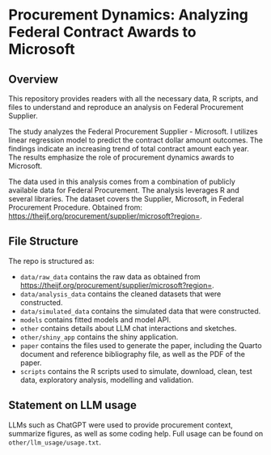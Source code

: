 # Procurement Dynamics: Analyzing Federal Contract Awards to Microsoft

## Overview

This repository provides readers with all the necessary data, R scripts, and files to understand and reproduce an analysis on Federal Procurement Supplier.

The study analyzes the Federal Procurement Supplier - Microsoft. I utilizes linear regression model to predict the contract dollar amount outcomes. The findings indicate an increasing trend of total contract amount each year. The results emphasize the role of procurement dynamics awards to Microsoft.

The data used in this analysis comes from a combination of publicly available data for Federal Procurement. The analysis leverages R and several libraries. The dataset covers the Supplier, Microsoft, in Federal Procurement Procedure. Obtained from: https://theijf.org/procurement/supplier/microsoft?region=.


## File Structure

The repo is structured as:

-   `data/raw_data` contains the raw data as obtained from https://theijf.org/procurement/supplier/microsoft?region=.
-   `data/analysis_data` contains the cleaned datasets that were constructed.
-   `data/simulated_data` contains the simulated data that were constructed.
-   `models` contains fitted models and model API. 
-   `other` contains details about LLM chat interactions and sketches.
-   `other/shiny_app` contains the shiny application.
-   `paper` contains the files used to generate the paper, including the Quarto document and reference bibliography file, as well as the PDF of the paper. 
-   `scripts` contains the R scripts used to simulate, download, clean, test data, exploratory analysis, modelling and validation.


## Statement on LLM usage

LLMs such as ChatGPT were used to provide procurement context, summarize figures, as well as some coding help. Full usage can be found on `other/llm_usage/usage.txt`.
